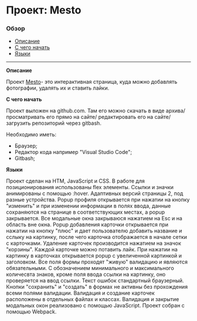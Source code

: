 # Проект: Mesto
### Обзор
- [Описание](#Описание)
- [С чего начать](#С_чего_начать)
- [Языки](#Языки)
------------------

**Описание** <a name = "Описание"></a>


Проект [Mesto](https://aleksandranazhestkina.github.io/mesto/index.html)- это интерактивная страница, куда можно добавлять фотографии, удалять их и ставить лайки.


**С чего начать** <a name = "С чего начать"></a>

Проект выложен на github.com. Там его можно скачать в виде архива/ просматривать его прямо на сайте/ редактировать его на сайте/ загрузить репозиторий через gitbash.

 Необходимо иметь:
* Браузер;
* Редактор кода например "Visual Studio Code";
* Gitbash;

**Языки** <a name = "Языки"></a>

Проект сделан на HTM, JavaScript и CSS. В работе для позиционирования использованы flex элементы. Ссылки и значки анимированы с помощью :hover. Адаптивных версий страницы 2, под разные устройства.
Popup профиля открывается при нажатии на кнопку "изменить" и при изменении информации в полях ввода, данные сохраняются на странице в соответствующих местах, а popup закрывается.
Все модальные окна закрываюся нажатием на Esc и на область вне окна.
Popup добавления карточки открывается при нажатии на кнопку "плюс" и дает пользователю добавить название и сслыку на картинку, после чего карточка отображается в начале сетки с карточками. Удаление карточек производится нажатием на значок "корзины". Каждой карточке можно потавить лайк.
При нажатии на картинку в карточках открывается рopup с увеличенной картинкой и заголовком.
Все поля формы проходят "живую" валидацию и являются обязательными. С обозначением минимального и максимального количесвта знаков, кроме поля ввода ссылки на картинку, оно проверяется на ввод ссылки. Текст ошибок стандартный браузерный.
Кнопки "сохранить" и "создать" в формах не активны без прохождения всеми полями валидации.
Валидация и создание карточек расположены в отдельных файлах и классах.
Валидация и закрытие модальных окон реализовано  с помощью JavaScript.
Проект собран с помощью Webpack.